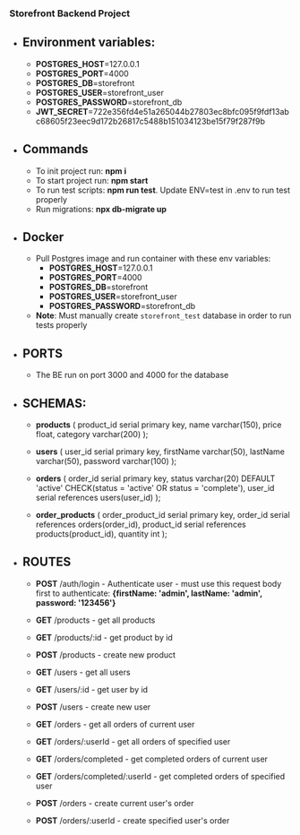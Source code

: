 ### Storefront Backend Project

- ## Environment variables:

  - **POSTGRES_HOST**=127.0.0.1
  - **POSTGRES_PORT**=4000
  - **POSTGRES_DB**=storefront
  - **POSTGRES_USER**=storefront_user
  - **POSTGRES_PASSWORD**=storefront_db
  - **JWT_SECRET**=722e356fd4e51a265044b27803ec8bfc095f9fdf13abc68605f23eec9d172b26817c5488b151034123be15f79f287f9b

- ## Commands

  - To init project run: **npm i**
  - To start project run: **npm start**
  - To run test scripts: **npm run test**. Update ENV=test in .env to run test properly
  - Run migrations: **npx db-migrate up**

- ## Docker

  - Pull Postgres image and run container with these env variables:
    - **POSTGRES_HOST**=127.0.0.1
    - **POSTGRES_PORT**=4000
    - **POSTGRES_DB**=storefront
    - **POSTGRES_USER**=storefront_user
    - **POSTGRES_PASSWORD**=storefront_db
  - **Note**: Must manually create ``storefront_test`` database in order to run tests properly
- ## PORTS

  - The BE run on port 3000 and 4000 for the database

- ## SCHEMAS:

  - **products** (
    product_id serial primary key,
    name varchar(150),
    price float,
    category varchar(200)
    );

  - **users** (
    user_id serial primary key,
    firstName varchar(50),
    lastName varchar(50),
    password varchar(100)
    );

  - **orders** (
    order_id serial primary key,
    status varchar(20) DEFAULT 'active' CHECK(status = 'active' OR status = 'complete'),
    user_id serial references users(user_id)
    );

  - **order_products** (
    order_product_id serial primary key,
    order_id serial references orders(order_id),
    product_id serial references products(product_id),
    quantity int
    );

- ## ROUTES

  - **POST** /auth/login - Authenticate user - must use this request body first to authenticate: **{firstName: 'admin', lastName: 'admin', password: '123456'}**

  - **GET** /products - get all products
  - **GET** /products/:id - get product by id
  - **POST** /products - create new product

  - **GET** /users - get all users
  - **GET** /users/:id - get user by id
  - **POST** /users - create new user

  - **GET** /orders - get all orders of current user
  - **GET** /orders/:userId - get all orders of specified user
  - **GET** /orders/completed - get completed orders of current user
  - **GET** /orders/completed/:userId - get completed orders of specified user
  - **POST** /orders - create current user's order
  - **POST** /orders/:userId - create specified user's order
